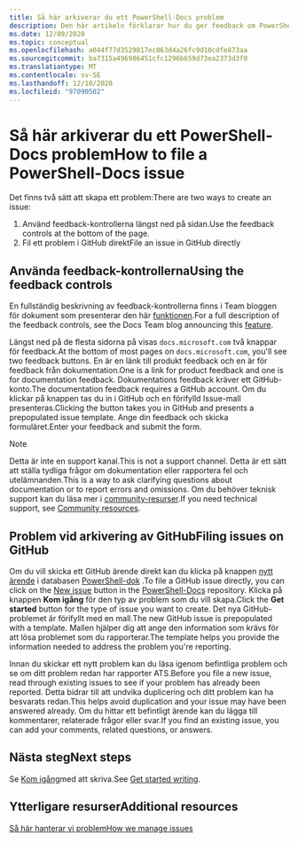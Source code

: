 ```yaml
---
title: Så här arkiverar du ett PowerShell-Docs problem
description: Den här artikeln förklarar hur du ger feedback om PowerShell-dokumentationen.
ms.date: 12/09/2020
ms.topic: conceptual
ms.openlocfilehash: a044f77d3529817ec063d4a26fc9d10cdfe873aa
ms.sourcegitcommit: ba7315a496986451cfc1296b659d73ea2373d3f0
ms.translationtype: MT
ms.contentlocale: sv-SE
ms.lasthandoff: 12/10/2020
ms.locfileid: "97090502"
---
```

# <a name="how-to-file-a-powershell-docs-issue"></a><span data-ttu-id="04dff-103">Så här arkiverar du ett PowerShell-Docs problem</span><span class="sxs-lookup"><span data-stu-id="04dff-103">How to file a PowerShell-Docs issue</span></span>

<span data-ttu-id="04dff-104">Det finns två sätt att skapa ett problem:</span><span class="sxs-lookup"><span data-stu-id="04dff-104">There are two ways to create an issue:</span></span>

1. <span data-ttu-id="04dff-105">Använd feedback-kontrollerna längst ned på sidan.</span><span class="sxs-lookup"><span data-stu-id="04dff-105">Use the feedback controls at the bottom of the page.</span></span>
1. <span data-ttu-id="04dff-106">Fil ett problem i GitHub direkt</span><span class="sxs-lookup"><span data-stu-id="04dff-106">File an issue in GitHub directly</span></span>

## <a name="using-the-feedback-controls"></a><span data-ttu-id="04dff-107">Använda feedback-kontrollerna</span><span class="sxs-lookup"><span data-stu-id="04dff-107">Using the feedback controls</span></span>

<span data-ttu-id="04dff-108">En fullständig beskrivning av feedback-kontrollerna finns i Team bloggen för dokument som presenterar den här [funktionen][feedback].</span><span class="sxs-lookup"><span data-stu-id="04dff-108">For a full description of the feedback controls, see the Docs Team blog announcing this [feature][feedback].</span></span>

<span data-ttu-id="04dff-109">Längst ned på de flesta sidorna på visas `docs.microsoft.com` två knappar för feedback.</span><span class="sxs-lookup"><span data-stu-id="04dff-109">At the bottom of most pages on `docs.microsoft.com`, you'll see two feedback buttons.</span></span> <span data-ttu-id="04dff-110">En är en länk till produkt feedback och en är för feedback från dokumentation.</span><span class="sxs-lookup"><span data-stu-id="04dff-110">One is a link for product feedback and one is for documentation feedback.</span></span> <span data-ttu-id="04dff-111">Dokumentations feedback kräver ett GitHub-konto.</span><span class="sxs-lookup"><span data-stu-id="04dff-111">The documentation feedback requires a GitHub account.</span></span> <span data-ttu-id="04dff-112">Om du klickar på knappen tas du in i GitHub och en förifylld Issue-mall presenteras.</span><span class="sxs-lookup"><span data-stu-id="04dff-112">Clicking the button takes you in GitHub and presents a prepopulated issue template.</span></span>
<span data-ttu-id="04dff-113">Ange din feedback och skicka formuläret.</span><span class="sxs-lookup"><span data-stu-id="04dff-113">Enter your feedback and submit the form.</span></span>

> [!NOTE]
> <span data-ttu-id="04dff-114">Detta är inte en support kanal.</span><span class="sxs-lookup"><span data-stu-id="04dff-114">This is not a support channel.</span></span> <span data-ttu-id="04dff-115">Detta är ett sätt att ställa tydliga frågor om dokumentation eller rapportera fel och utelämnanden.</span><span class="sxs-lookup"><span data-stu-id="04dff-115">This is a way to ask clarifying questions about documentation or to report errors and omissions.</span></span> <span data-ttu-id="04dff-116">Om du behöver teknisk support kan du läsa mer i [community-resurser](../community-support.md).</span><span class="sxs-lookup"><span data-stu-id="04dff-116">If you need technical support, see [Community resources](../community-support.md).</span></span>

## <a name="filing-issues-on-github"></a><span data-ttu-id="04dff-117">Problem vid arkivering av GitHub</span><span class="sxs-lookup"><span data-stu-id="04dff-117">Filing issues on GitHub</span></span>

<span data-ttu-id="04dff-118">Om du vill skicka ett GitHub ärende direkt kan du klicka på knappen [nytt ärende][new-issue] i databasen [PowerShell-dok][docs-issues] .</span><span class="sxs-lookup"><span data-stu-id="04dff-118">To file a GitHub issue directly, you can click on the [New issue][new-issue] button in the [PowerShell-Docs][docs-issues] repository.</span></span> <span data-ttu-id="04dff-119">Klicka på knappen **Kom igång** för den typ av problem som du vill skapa.</span><span class="sxs-lookup"><span data-stu-id="04dff-119">Click the **Get started** button for the type of issue you want to create.</span></span> <span data-ttu-id="04dff-120">Det nya GitHub-problemet är förifyllt med en mall.</span><span class="sxs-lookup"><span data-stu-id="04dff-120">The new GitHub issue is prepopulated with a template.</span></span> <span data-ttu-id="04dff-121">Mallen hjälper dig att ange den information som krävs för att lösa problemet som du rapporterar.</span><span class="sxs-lookup"><span data-stu-id="04dff-121">The template helps you provide the information needed to address the problem you're reporting.</span></span>

<span data-ttu-id="04dff-122">Innan du skickar ett nytt problem kan du läsa igenom befintliga problem och se om ditt problem redan har rapporter ATS.</span><span class="sxs-lookup"><span data-stu-id="04dff-122">Before you file a new issue, read through existing issues to see if your problem has already been reported.</span></span> <span data-ttu-id="04dff-123">Detta bidrar till att undvika duplicering och ditt problem kan ha besvarats redan.</span><span class="sxs-lookup"><span data-stu-id="04dff-123">This helps avoid duplication and your issue may have been answered already.</span></span> <span data-ttu-id="04dff-124">Om du hittar ett befintligt ärende kan du lägga till kommentarer, relaterade frågor eller svar.</span><span class="sxs-lookup"><span data-stu-id="04dff-124">If you find an existing issue, you can add your comments, related questions, or answers.</span></span>

## <a name="next-steps"></a><span data-ttu-id="04dff-125">Nästa steg</span><span class="sxs-lookup"><span data-stu-id="04dff-125">Next steps</span></span>

<span data-ttu-id="04dff-126">Se [Kom igång](get-started-writing.md)med att skriva.</span><span class="sxs-lookup"><span data-stu-id="04dff-126">See [Get started writing](get-started-writing.md).</span></span>

## <a name="additional-resources"></a><span data-ttu-id="04dff-127">Ytterligare resurser</span><span class="sxs-lookup"><span data-stu-id="04dff-127">Additional resources</span></span>

[<span data-ttu-id="04dff-128">Så här hanterar vi problem</span><span class="sxs-lookup"><span data-stu-id="04dff-128">How we manage issues</span></span>](managing-issues.md)

<!-- reference links -->
[feedback]: /teamblog/a-new-feedback-system-is-coming-to-docs
[new-issue]: https://github.com/MicrosoftDocs/PowerShell-Docs/issues/new/choose
[docs-issues]: https://github.com/MicrosoftDocs/PowerShell-Docs/issues
